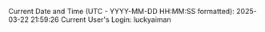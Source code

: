 Current Date and Time (UTC - YYYY-MM-DD HH:MM:SS formatted): 2025-03-22 21:59:26
Current User's Login: luckyaiman
